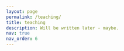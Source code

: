 ```yaml
---
layout: page
permalink: /teaching/
title: teaching
description: Will be written later - maybe.
nav: true
nav_order: 6
---
```


